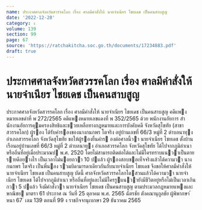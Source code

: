 ```yaml
---
name: ประกาศศาลจังหวัดสวรรคโลก เรื่อง ศาลมีคำสั่งให้ นายจำเนียร ไชยเดช เป็นคนสาบสูญ
date: '2022-12-28'
category: ง
volume: 139
section: 99
page: 67
source: 'https://ratchakitcha.soc.go.th/documents/17234883.pdf'
draft: true
---
```


# ประกาศศาลจังหวัดสวรรคโลก เรื่อง ศาลมีคำสั่งให้ นายจำเนียร ไชยเดช เป็นคนสาบสูญ

ประกาศศาลจังหวัดสวรรคโลก เรื่อง ศาลมีคําสั่งให้ นายจําเนียร ไชยเดช เป็นคนสาบสูญ คดีแพงหมายเลขดําที่ พ 272/2565 คดีแพงหมายเลขแดงที่ พ 352/2565 ด้วย พนักงานอัยการ สํานักงานอัยการคุมครองสิทธิและชวยเหลือทางกฎหมายและการบังคับคดี จังหวัดสุโขทัย (สาขาสวรรคโลก) ผู้รอง ได้รับคํารองของนางกนกพร โตจริง อยู่บ้านเลขที่ 66/3 หมู่ที่ 2 ตําบลนาทุง อําเภอสวรรคโลก จังหวัดสุโขทัย ขอให้ผู้รองยื่นคําร องต่อศาลนี้วา นายจําเนียร ไชยเดช ตั้งบ้านเรือนอยู่บ้านเลขที่ 66/3 หมู่ที่ 2 ตําบลนาทุง อําเภอสวรรคโลก จังหวัดสุโขทัย ได้ไปจากภูมิลําเนา หรือถิ่นที่อยู่เมื่อประมาณป พ.ศ. 2520 โดยไม่สามารถติดต่อได้และไม่มีใครทราบแนวาเป็นตายรายดีอยางไร เป็นเวลาไม่นอยกวา 10 ปแล้ว ผู้รองสอบขอเท็จจริงแล้วได้ความวา นางกนกพร โตจริง เป็นพี่นอง รวมบิดามารดาเดียวกันกับนายจําเนียร ไชยเดช จึงขอให้ศาลมีคําสั่งให้ นายจําเนียร ไชยเดช เป็นคนสาบสูญ บัดนี้ ศาลจังหวัดสวรรคโลกไตสวนแล้วได้ความวา นายจําเนียร ไชยเดช ได้ไปจากภูมิลําเนา หรือถิ่นที่อยู่และไม่มีใครรูแนวายังมีชีวิตอยู่หรือไม่เป็นเวลาเกินกวา 5 ปแล้ว จึงมีคําสั่งวา นายจําเนียร ไชยเดช เป็นคนสาบสูญ ตามประมวลกฎหมายแพงและพาณิชย มาตรา 61 ประกาศ ณ วันที่ 25 ตุลาคม พ.ศ. 2565 ฉัตรชัย ตังคณานุกูลชัย ผู้พิพากษา ้ หนา 67 ่ เลม 139 ตอนที่ 99 ง ราชกิจจานุเบกษา 29 ธันวาคม 2565
